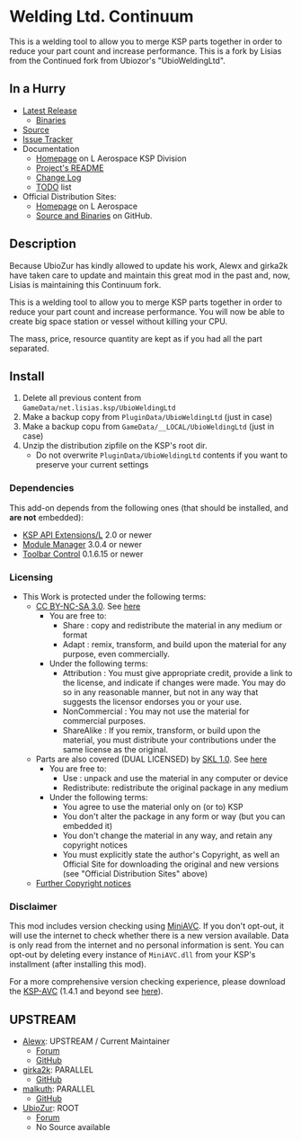 # Welding Ltd. Continuum

This is a welding tool to allow you to merge KSP parts together in order to reduce your part count and increase performance.  This is a fork by Lisias from the Continued fork from Ubiozor's "UbioWeldingLtd".


## In a Hurry

* [Latest Release](https://github.com/net-lisias-ksp/UbioWeldingLtd/releases)
	+ [Binaries](https://github.com/net-lisias-ksp/UbioWeldingLtd/tree/Archive)
* [Source](https://github.com/net-lisias-ksp/UbioWeldingLtd)
* [Issue Tracker](https://github.com/net-lisias-ksp/UbioWeldingLtd/issues)
* Documentation	
	+ [Homepage](http://ksp.lisias.net/add-ons/UbioWeldContinuum) on L Aerospace KSP Division
	+ [Project's README](https://github.com/net-lisias-ksp/UbioWeldingLtd/blob/master/README.md)
	+ [Change Log](./CHANGE_LOG.md)
	+ [TODO](./TODO.md) list
* Official Distribution Sites:
	+ [Homepage](http://ksp.lisias.net/add-ons/UbioWeldContinuum) on L Aerospace
	+ [Source and Binaries](https://github.com/net-lisias-ksp/UbioWeldContinuum) on GitHub.


## Description

Because UbioZur has kindly allowed to update his work, Alewx and girka2k have taken care to update and maintain this great mod in the past and, now, Lisias is maintaining this Continuum fork.

This is a welding tool to allow you to merge KSP parts together in order to reduce your part count and increase performance. You will now be able to create big space station or vessel without killing your CPU.

The mass, price, resource quantity are kept as if you had all the part separated.


## Install

1. Delete all previous content from `GameData/net.lisias.ksp/UbioWeldingLtd`
2. Make a backup copy from `PluginData/UbioWeldingLtd` (just in case)
3. Make a backup copu from `GameData/__LOCAL/UbioWeldingLtd` (just in case)
4. Unzip the distribution zipfile on the KSP's root dir.
    * Do not overwrite `PluginData/UbioWeldingLtd` contents if you want to preserve your current settings

### Dependencies

This add-on depends from the following ones (that should be installed, and **are not** embedded):

* [KSP API Extensions/L](https://github.com/net-lisias-ksp/KSPAPIExtensions) 2.0 or newer
* [Module Manager](https://github.com/net-lisias-kspu/ModuleManager) 3.0.4 or newer
* [Toolbar Control](https://github.com/net-lisias-kspu/ToolbarControl) 0.1.6.15 or newer

### Licensing

* This Work is protected under the following terms:
	+ [CC BY-NC-SA 3.0](https://creativecommons.org/licenses/'by-nc-sa/3.0/). See [here](./CC_BY-NC-SA-3_0.LICENSE)
		+ You are free to:
			- Share : copy and redistribute the material in any medium or format
			- Adapt : remix, transform, and build upon the material for any purpose, even commercially. 
		+ Under the following terms:
			- Attribution : You must give appropriate credit, provide a link to the license, and indicate if changes were made. You may do so in any reasonable manner, but not in any way that suggests the licensor endorses you or your use.
			- NonCommercial : You may not use the material for commercial purposes.
			- ShareAlike : If you remix, transform, or build upon the material, you must distribute your contributions under the same license as the original.
	+ Parts are also covered (DUAL LICENSED) by [SKL 1.0](https://ksp.lisias.net/SKL-1_0.txt). See [here](./SKL-1_0.LICENSE)
		+ You are free to:
			- Use : unpack and use the material in any computer or device
			- Redistribute: redistribute the original package in any medium
		+ Under the following terms:
			- You agree to use the material only on (or to) KSP
			- You don't alter the package in any form or way (but you can embedded it)
			- You don't change the material in any way, and retain any copyright notices
			- You must explicitly state the author's Copyright, as well an Official Site for downloading the original and new versions (see "Official Distribution Sites" above) 
	+ [Further Copyright notices](./LICENSE)

### Disclaimer

This mod includes version checking using [MiniAVC](http://ksp-avc.cybutek.net). If you don't opt-out, it will use the internet to check whether there is a new version available. Data is only read from the internet and no personal information is sent. You can opt-out by deleting every instance of  `MiniAVC.dll` from your KSP's installment (after installing this mod).

For a more comprehensive version checking experience, please download the [KSP-AVC](https://forum.kerbalspaceprogram.com/index.php?/topic/72169-13-12-ksp-avc-add-on-version-checker-plugin-1162-miniavc-ksp-avc-online-2016-10-13/) (1.4.1 and beyond see [here](https://forum.kerbalspaceprogram.com/index.php?/topic/173126-141-ksp-avc-add-on-version-checker-plugin-120-miniavc/)).


## UPSTREAM

* [Alewx](https://forum.kerbalspaceprogram.com/index.php?/profile/102791-alewx/): UPSTREAM / Current Maintainer
	+ [Forum](https://forum.kerbalspaceprogram.com/index.php?/topic/96670-14-253-2018-04-06-ubiozur-welding-ltd-continued/&)
	+ [GitHub](https://github.com/UbioWeldingLtd/UbioWeldContinued)
* [girka2k](https://github.com/girka2k): PARALLEL
	+ [GitHub](https://github.com/girka2k/UbioWeldContinued)
* [malkuth](https://forum.kerbalspaceprogram.com/index.php?/profile/57414-malkuth/): PARALLEL
	+ [GitHub](https://github.com/malkuth1974/unofficailUbioWeld)
* [UbioZur](https://forum.kerbalspaceprogram.com/index.php?/profile/72946-ubiozur/): ROOT
	+ [Forum](https://forum.kerbalspaceprogram.com/index.php?/topic/35533-022-ubiozur-welding-ltd-20-dev-stopped/&)
	+ No Source available
